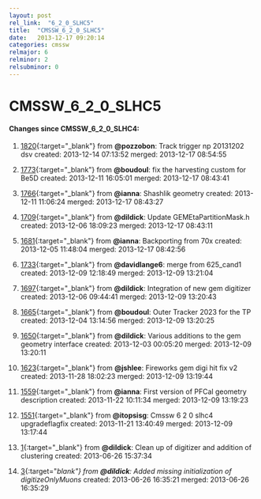 ```yaml
---
layout: post
rel_link:  "6_2_0_SLHC5"
title:  "CMSSW_6_2_0_SLHC5"
date:   2013-12-17 09:20:14
categories: cmssw
relmajor: 6
relminor: 2
relsubminor: 0
---
```


# CMSSW_6_2_0_SLHC5
#### Changes since CMSSW_6_2_0_SLHC4:

1. [1820](http://github.com/cms-sw/cmssw/pull/1820){:target="_blank"}  from **@pozzobon**: Track trigger np 20131202 dsv created: 2013-12-14 07:13:52 merged: 2013-12-17 08:54:55

2. [1773](http://github.com/cms-sw/cmssw/pull/1773){:target="_blank"}  from **@boudoul**: fix the harvesting custom for Be5D created: 2013-12-11 16:05:01 merged: 2013-12-17 08:43:41

3. [1766](http://github.com/cms-sw/cmssw/pull/1766){:target="_blank"}  from **@ianna**: Shashlik geometry created: 2013-12-11 11:06:24 merged: 2013-12-17 08:43:27

4. [1709](http://github.com/cms-sw/cmssw/pull/1709){:target="_blank"}  from **@dildick**: Update GEMEtaPartitionMask.h created: 2013-12-06 18:09:23 merged: 2013-12-17 08:43:11

5. [1681](http://github.com/cms-sw/cmssw/pull/1681){:target="_blank"}  from **@ianna**: Backporting from 70x created: 2013-12-05 11:48:04 merged: 2013-12-17 08:42:56

6. [1733](http://github.com/cms-sw/cmssw/pull/1733){:target="_blank"}  from **@davidlange6**: merge from 625_cand1 created: 2013-12-09 12:18:49 merged: 2013-12-09 13:21:04

7. [1697](http://github.com/cms-sw/cmssw/pull/1697){:target="_blank"}  from **@dildick**: Integration of new gem digitizer created: 2013-12-06 09:44:41 merged: 2013-12-09 13:20:43

8. [1665](http://github.com/cms-sw/cmssw/pull/1665){:target="_blank"}  from **@boudoul**: Outer Tracker 2023 for the TP created: 2013-12-04 13:14:56 merged: 2013-12-09 13:20:25

9. [1650](http://github.com/cms-sw/cmssw/pull/1650){:target="_blank"}  from **@dildick**: Various additions to the gem geometry interface created: 2013-12-03 00:05:20 merged: 2013-12-09 13:20:11

10. [1623](http://github.com/cms-sw/cmssw/pull/1623){:target="_blank"}  from **@jshlee**: Fireworks gem digi hit fix v2 created: 2013-11-28 18:02:23 merged: 2013-12-09 13:19:44

11. [1559](http://github.com/cms-sw/cmssw/pull/1559){:target="_blank"}  from **@ianna**: First version of PFCal geometry description created: 2013-11-22 10:11:34 merged: 2013-12-09 13:19:23

12. [1551](http://github.com/cms-sw/cmssw/pull/1551){:target="_blank"}  from **@itopsisg**: Cmssw 6 2 0 slhc4 upgradeflagfix created: 2013-11-21 13:40:49 merged: 2013-12-09 13:17:44

13. [1](http://github.com/cms-sw/cmssw/pull/1){:target="_blank"}  from **@dildick**: Clean up of digitizer and addition of clustering created: 2013-06-26 15:37:34

14. [3](http://github.com/cms-sw/cmssw/pull/3){:target="_blank"}  from **@dildick**: Added missing initialization of digitizeOnlyMuons_ created: 2013-06-26 16:35:21 merged: 2013-06-26 16:35:29
